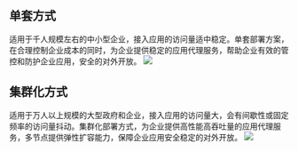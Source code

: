 ## 单套方式
适用于千人规模左右的中小型企业，接入应用的访问量适中稳定。单套部署方案，在合理控制企业成本的同时，为企业提供稳定的应用代理服务，帮助企业有效的管控和防护企业应用，安全的对外开放。
![](https://main.qcloudimg.com/raw/ea2db1a3c5ac64214af2d54cee161111.png)
## 集群化方式
适用于万人以上规模的大型政府和企业，接入应用的访问量大，会有间歇性或固定频率的访问量抖动。集群化部署方式，为企业提供高性能高吞吐量的应用代理服务，多节点提供弹性扩容能力，保障企业应用安全稳定的对外开放。
![](https://main.qcloudimg.com/raw/2aadafd71a470463d39f1b7b29b8e1d8.png)



